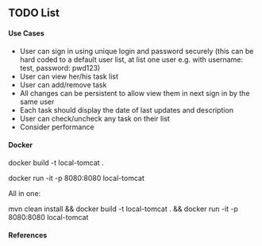 ## TODO List


#### Use Cases
- User can sign in using unique login and password securely (this can be hard coded
  to a default user list, at list one user e.g. with username: test, password: pwd123)
- User can view her/his task list
- User can add/remove task
- All changes can be persistent to allow view them in next sign in by the same user
- Each task should display the date of last updates and description
- User can check/uncheck any task on their list
- Consider performance


#### Docker
docker build -t local-tomcat .

docker run -it -p 8080:8080 local-tomcat

All in one: 

mvn clean install && docker build -t local-tomcat . && docker run -it -p 8080:8080 local-tomcat



#### References
